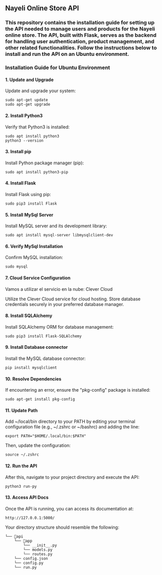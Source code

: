 ## Nayeli Online Store API

### This repository contains the installation guide for setting up the API needed to manage users and products for the Nayeli online store. The API, built with Flask, serves as the backend for handling user authentication, product management, and other related functionalities. Follow the instructions below to install and run the API on an Ubuntu environment.

### Installation Guide for Ubuntu Environment

#### 1. Update and Upgrade

Update and upgrade your system:

```
sudo apt-get update
sudo apt-get upgrade
```

#### 2. Install Python3

Verify that Python3 is installed:

```
sudo apt install python3
python3 --version
```

#### 3. Install pip

Install Python package manager (pip):

```
sudo apt install python3-pip
```

#### 4. Install Flask

Install Flask using pip:

```
sudo pip3 install Flask
```

#### 5. Install MySql Server

Install MySQL server and its development library:

```
sudo apt install mysql-server libmysqlclient-dev
```

#### 6. Verify MySql Installation

Confirm MySQL installation:

```
sudo mysql
```

#### 7. Cloud Service Configuration

Vamos a utilizar el servicio en la nube: Clever Cloud

Utilize the Clever Cloud service for cloud hosting. Store database credentials securely in your preferred database manager.

#### 8. Install SQLAlchemy

Install SQLAlchemy ORM for database management:

```
sudo pip3 install Flask-SQLAlchemy
```

#### 9. Install Database connector

Install the MySQL database connector:

```
pip install mysqlclient
```

#### 10. Resolve Dependencies

If encountering an error, ensure the "pkg-config" package is installed:

```
sudo apt-get install pkg-config
```

#### 11. Update Path

Add ~/local/bin directory to your PATH by editing your terminal configuration file (e.g., ~/.zshrc or ~/bashrc) and adding the line:

```
export PATH="$HOME/.local/bin:$PATH"
```

Then, update the configuration:

```
source ~/.zshrc
```

#### 12. Run the API

After this, navigate to your project directory and execute the API:

```
python3 run-py
```

#### 13. Access API Docs

Once the API is running, you can access its documentation at:

```
http://127.0.0.1:5000/
```

Your directory structure should resemble the following:

```
└── 📁api
    └── 📁app
        └── __init__.py
        └── models.py
        └── routes.py
    └── config.json
    └── config.py
    └── run.py
```
